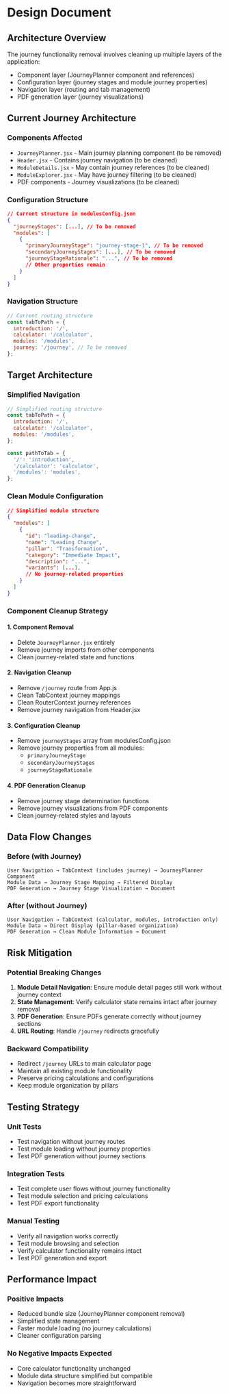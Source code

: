 # Design Document

## Architecture Overview

The journey functionality removal involves cleaning up multiple layers of the application:
- Component layer (JourneyPlanner component and references)
- Configuration layer (journey stages and module journey properties)
- Navigation layer (routing and tab management)
- PDF generation layer (journey visualizations)

## Current Journey Architecture

### Components Affected
- `JourneyPlanner.jsx` - Main journey planning component (to be removed)
- `Header.jsx` - Contains journey navigation (to be cleaned)
- `ModuleDetails.jsx` - May contain journey references (to be cleaned)
- `ModuleExplorer.jsx` - May have journey filtering (to be cleaned)
- PDF components - Journey visualizations (to be cleaned)

### Configuration Structure
```json
// Current structure in modulesConfig.json
{
  "journeyStages": [...], // To be removed
  "modules": [
    {
      "primaryJourneyStage": "journey-stage-1", // To be removed
      "secondaryJourneyStages": [...], // To be removed
      "journeyStageRationale": "...", // To be removed
      // Other properties remain
    }
  ]
}
```

### Navigation Structure
```javascript
// Current routing structure
const tabToPath = {
  introduction: '/',
  calculator: '/calculator',
  modules: '/modules',
  journey: '/journey', // To be removed
};
```

## Target Architecture

### Simplified Navigation
```javascript
// Simplified routing structure
const tabToPath = {
  introduction: '/',
  calculator: '/calculator',
  modules: '/modules',
};

const pathToTab = {
  '/': 'introduction',
  '/calculator': 'calculator',
  '/modules': 'modules',
};
```

### Clean Module Configuration
```json
// Simplified module structure
{
  "modules": [
    {
      "id": "leading-change",
      "name": "Leading Change",
      "pillar": "Transformation",
      "category": "Immediate Impact",
      "description": "...",
      "variants": [...],
      // No journey-related properties
    }
  ]
}
```

### Component Cleanup Strategy

#### 1. Component Removal
- Delete `JourneyPlanner.jsx` entirely
- Remove journey imports from other components
- Clean journey-related state and functions

#### 2. Navigation Cleanup
- Remove `/journey` route from App.js
- Clean TabContext journey mappings
- Clean RouterContext journey references
- Remove journey navigation from Header.jsx

#### 3. Configuration Cleanup
- Remove `journeyStages` array from modulesConfig.json
- Remove journey properties from all modules:
  - `primaryJourneyStage`
  - `secondaryJourneyStages` 
  - `journeyStageRationale`

#### 4. PDF Generation Cleanup
- Remove journey stage determination functions
- Remove journey visualizations from PDF components
- Clean journey-related styles and layouts

## Data Flow Changes

### Before (with Journey)
```
User Navigation → TabContext (includes journey) → JourneyPlanner Component
Module Data → Journey Stage Mapping → Filtered Display
PDF Generation → Journey Stage Visualization → Document
```

### After (without Journey)
```
User Navigation → TabContext (calculator, modules, introduction only)
Module Data → Direct Display (pillar-based organization)
PDF Generation → Clean Module Information → Document
```

## Risk Mitigation

### Potential Breaking Changes
1. **Module Detail Navigation**: Ensure module detail pages still work without journey context
2. **State Management**: Verify calculator state remains intact after journey removal
3. **PDF Generation**: Ensure PDFs generate correctly without journey sections
4. **URL Routing**: Handle `/journey` redirects gracefully

### Backward Compatibility
- Redirect `/journey` URLs to main calculator page
- Maintain all existing module functionality
- Preserve pricing calculations and configurations
- Keep module organization by pillars

## Testing Strategy

### Unit Tests
- Test navigation without journey routes
- Test module loading without journey properties
- Test PDF generation without journey sections

### Integration Tests
- Test complete user flows without journey functionality
- Test module selection and pricing calculations
- Test PDF export functionality

### Manual Testing
- Verify all navigation works correctly
- Test module browsing and selection
- Verify calculator functionality remains intact
- Test PDF generation and export

## Performance Impact

### Positive Impacts
- Reduced bundle size (JourneyPlanner component removal)
- Simplified state management
- Faster module loading (no journey calculations)
- Cleaner configuration parsing

### No Negative Impacts Expected
- Core calculator functionality unchanged
- Module data structure simplified but compatible
- Navigation becomes more straightforward
